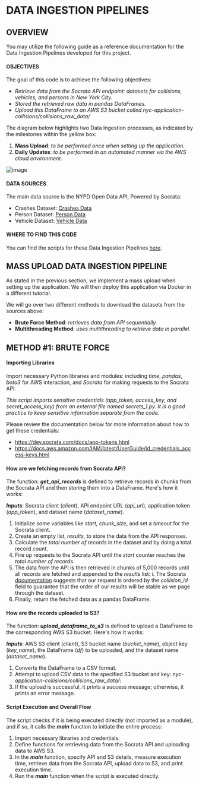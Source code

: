 # DATA INGESTION PIPELINES

## OVERVIEW
You may utilize the following guide as a reference documentation for the Data Ingestion Pipelines developed for this project.

#### OBJECTIVES
The goal of this code is to achieve the following objectives:
- _Retrieve data from the Socrata API endpoint: datasets for collisions, vehicles, and persons in New York City._
-	_Stored the retrieved raw data in pandas DataFrames._
-	_Upload this DataFrame to an AWS S3 bucket called nyc-application-collisions/collisions_raw_data/_

The diagram below highlights two Data Ingestion processes, as indicated by the milestones within the yellow box:
1. **Mass Upload**: _to be performed once when setting up the application._
2. **Daily Updates**: _to be performed in an automated manner via the AWS cloud environment._

![image](https://github.com/JavierGalindo91/NYC-Collisions/assets/17058746/7a770fd3-dcbe-4297-9765-f9c51ba57a15)

#### DATA SOURCES
The main data source is the NYPD Open Data API, Powered by Socrata:
- Crashes Dataset: [Crashes Data](https://dev.socrata.com/foundry/data.cityofnewyork.us/h9gi-nx95)
- Person Dataset: [Person Data](https://data.cityofnewyork.us/Public-Safety/Motor-Vehicle-Collisions-Person/f55k-p6yu/about_data)
- Vehicle Dataset: [Vehicle Data](https://data.cityofnewyork.us/Public-Safety/Motor-Vehicle-Collisions-Vehicles/bm4k-52h4/about_data)


#### WHERE TO FIND THIS CODE
You can find the scripts for these Data Ingestion Pipelines [here](https://github.com/JavierGalindo91/NYC-Collisions/tree/main/data%20pipelines/Ingestion%20Pipelines). 

## MASS UPLOAD DATA INGESTION PIPELINE
As stated in the previous section, we implement a mass upload when setting up the application. We will then deploy this application via Docker in a different tutorial.

We will go over two different methods to download the datasets from the sources above:
-	**Brute Force Method**: _retrieves data from API sequentially._
-	**Multithreading Method**: _uses multithreading to retrieve data in parallel._

## METHOD #1: BRUTE FORCE

#### **Importing Libraries** 
Import necessary Python libraries and modules: including _time_, _pandas_, _boto3_ for AWS interaction, and _Socrata_ for making requests to the Socrata API.

_This script imports sensitive credentials (app_token, access_key, and secret_access_key) from an external file named secrets_1.py. It is a good practice to keep sensitive information separate from the code._ 

Please review the documentation below for more information about how to get these credentials:
 -  https://dev.socrata.com/docs/app-tokens.html
 -  https://docs.aws.amazon.com/IAM/latest/UserGuide/id_credentials_access-keys.html

 
#### How are we fetching records from Socrata API?
The function: _**get_api_records**_ is defined to retrieve records in chunks from the Socrata API and then storing them into a DataFrame. Here's how it works:

_**Inputs**_: Socrata client (_client_), API endpoint URL (_api_url_), application token (_app_token_), and dataset name (_dataset_name_).
1.	Initialize some variables like _start, chunk_size_, and set a _timeout_ for the Socrata client. 
2.	Create an empty list, _results_, to store the data from the API responses. 
3.	Calculate the _total number of records_ in the dataset and by doing a total record count.
4.	Fire up requests to the Socrata API until the _start_ counter reaches the _total number of records_.
5.	The data from the API is then retrieved in chunks of 5,000 records until all records are fetched and appended to the _results_ list:
  i.	The Socrata [documentation](https://dev.socrata.com/docs/paging.html#2.1) suggests that our request is ordered by the _collision_id_ field to guarantee that the order of our results will be stable as we page through the dataset.
6.	Finally, return the fetched data as a pandas DataFrame.
 

#### How are the records uploaded to S3?
The function: _**upload_dataframe_to_s3**_ is defined to upload a DataFrame to the corresponding AWS S3 bucket. Here's how it works:

**_Inputs_**: AWS S3 client (_client_), S3 bucket name (_bucket_name_), object key (_key_name_), the DataFrame (_df_) to be uploaded, and the dataset name (_dataset_name_).
1.	Converts the DataFrame to a CSV format.
2.	Attempt to upload CSV data to the specified S3 bucket and key: _nyc-application-collisions/collisions_raw_data/_:
3.	If the upload is successful, it prints a success message; otherwise, it prints an error message.
 
#### Script Execution and Overall Flow
The script checks if it is being executed directly (not imported as a module), and if so, it calls the **_main_** function to initiate the entire process:
1.	Import necessary libraries and credentials.
2.	Define functions for retrieving data from the Socrata API and uploading data to AWS S3.
3.	In the **_main_** function, specify API and S3 details, measure execution time, retrieve data from the Socrata API, upload data to S3, and print execution time.
4.	Run the **_main_** function when the script is executed directly.
 
